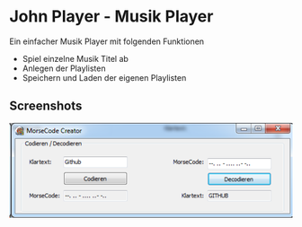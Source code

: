 # John Player - Musik Player

Ein einfacher Musik Player mit folgenden Funktionen

- Spiel einzelne Musik Titel ab
- Anlegen der Playlisten
- Speichern und Laden der eigenen Playlisten



## Screenshots

![Musik Player](https://github.com/hotfix/Studium/blob/master/Delphi/8.%20morse%20code/1.png)

